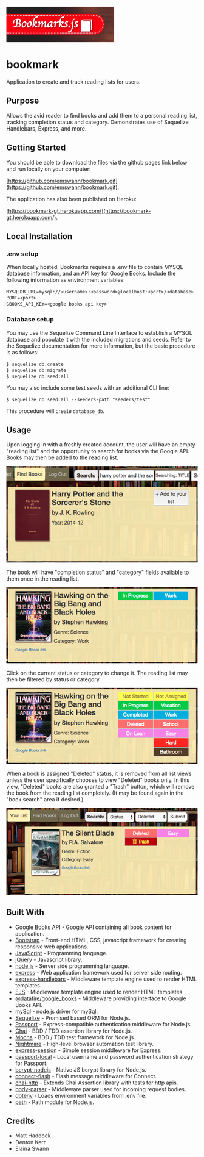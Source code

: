 ![bookmarks-title](screenshots/bookmarks-title.png "Adding to the reading list.")
# bookmark
Application to create and track reading lists for users.

## Purpose
Allows the avid reader to find books and add them to a personal reading list, tracking completion status and category. Demonstrates use of Sequelize, Handlebars, Express, and more.

## Getting Started

You should be able to download the files via the github pages link below and run locally on your computer:

[https://github.com/emswann/bookmark.git](https://github.com/emswann/bookmark.git).

The application has also been published on Heroku:

[https://bookmark-gt.herokuapp.com/](https://bookmark-gt.herokuapp.com/).

## Local Installation
### .env setup
When locally hosted, Bookmarks requires a .env file to contain MYSQL database information, and an API key for Google Books. Include the following information as environment variables:
```
MYSQLDB_URL=mysql://<username>:<password>@localhost:<port>/<database>
PORT=<port>
GBOOKS_API_KEY=<google books api key>
```

### Database setup
You may use the Sequelize Command Line Interface to establish a MYSQL database and populate it with the included migrations and seeds. Refer to the Sequelize documentation for more information, but the basic procedure is as follows:
```
$ sequelize db:create
$ sequelize db:migrate
$ sequelize db:seed:all
```

You may also include some test seeds with an additional CLI line:
```
$ sequelize db:seed:all --seeders-path "seeders/test"
```
This procedure will create `database_db`.

## Usage
Upon logging in with a freshly created account, the user will have an empty "reading list" and the opportunity to search for books via the Google API. Books may then be added to the reading list.

![add-to-list](screenshots/add-to-list.png "Adding to the reading list.")

The book will have "completion status" and "category" fields available to them once in the reading list.

![reading-list-book](screenshots/reading-list-book.png "Adding to the reading list.")

Click on the current status or category to change it. The reading list may then be filtered by status or category.

![tag-changing](screenshots/tag-changing.png "Adding to the reading list.")

When a book is assigned "Deleted" status, it is removed from all list views unless the user specifically chooses to view "Deleted" books only. In this view, "Deleted" books are also granted a "Trash" button, which will remove the book from the reading list completely. (It may be found again in the "book search" area if desired.)

![trash-button](screenshots/trash-button.png "Adding to the reading list.")

## Built With

* [Google Books API](https://developers.google.com/books/) - Google API containing all book content for application.
* [Bootstrap](https://getbootstrap.com/docs/3.3/) - Front-end HTML, CSS, javascript framework for creating responsive web applications. 
* [JavaScript](https://www.javascript.com/) - Programming language.
* [jQuery](https://jquery.com/) - Javascript library.
* [node.js](https://nodejs.org/en/) - Server side programming language.
* [express](https://www.npmjs.com/package/express) - Web application framework used for server side routing.
* [express-handlebars](https://www.npmjs.com/package/express-handlebars) - Middleware template engine used to render HTML templates.
* [EJS](https://www.npmjs.com/package/ejs) - Middleware template engine used to render HTML templates.
* [@datafire/google_books](https://www.npmjs.com/package/@datafire/google_books) - Middleware providing interface to Google Books API.
* [mySql](https://www.npmjs.com/package/mysql) - node.js driver for mySql.
* [Sequelize](http://docs.sequelizejs.com/) - Promised based ORM for Node.js.
* [Passport](http://www.passportjs.org/docs/) - Express-compatible authentication middleware for Node.js.
* [Chai](http://www.chaijs.com/) - BDD / TDD assertion library for Node.js.
* [Mocha](https://mochajs.org/) - BDD / TDD test framework for Node.js.
* [Nightmare](https://www.npmjs.com/package/nightmare) - High-level browser automation test library.
* [express-session](https://www.npmjs.com/package/express-session) - Simple session middleware for Express.
* [passport-local](https://www.npmjs.com/package/passport-local) - Local username and password authentication strategy for Passport.
* [bcrypt-nodejs](https://www.npmjs.com/package/bcrypt-nodejs) - Native JS bcrypt library for Node.js.
* [connect-flash](https://www.npmjs.com/package/connect-flash) - Flash message middleware for Connect.
* [chai-http](https://www.npmjs.com/package/chai-http) - Extends Chai Assertion library with tests for http apis.
* [body-parser](https://www.npmjs.com/package/body-parser) - Middleware parser used for incoming request bodies.
* [dotenv](https://www.npmjs.com/package/dotenv) - Loads environment variables from .env file.
* [path](https://www.npmjs.com/package/path) - Path module for Node.js.

## Credits
- Matt Haddock
- Denton Kerr
- Elaina Swann
